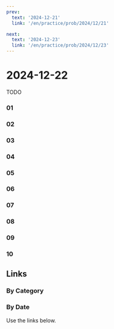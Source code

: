 ```yaml
---
prev:
  text: '2024-12-21'
  link: '/en/practice/prob/2024/12/21'

next:
  text: '2024-12-23'
  link: '/en/practice/prob/2024/12/23'
---
```


# 2024-12-22

TODO

### 01

### 02

### 03

### 04

### 05

### 06

### 07

### 08

### 09

### 10

## Links

[<Badge type="tip" text="Check Solution"/>](/en/learning/prob/2024/12/22)

### By Category

[<Badge type="tip" text="<--"/>](/en/practice/prob/2024/12/18)
[<Badge type="tip" text="Calendar"/>](/en/practice/calendar/2024/12)
[<Badge type="info" text="-->"/>](/en/practice/prob/2024/12/22#links)

### By Date

Use the links below.